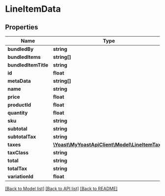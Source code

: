 # LineItemData

## Properties
Name | Type | Description | Notes
------------ | ------------- | ------------- | -------------
**bundledBy** | **string** |  | 
**bundledItems** | **string[]** |  | 
**bundledItemTitle** | **string** |  | 
**id** | **float** |  | 
**metaData** | **string[]** |  | 
**name** | **string** |  | 
**price** | **float** |  | 
**productId** | **float** |  | 
**quantity** | **float** |  | 
**sku** | **string** |  | 
**subtotal** | **string** |  | 
**subtotalTax** | **string** |  | 
**taxes** | [**\Yoast\MyYoastApiClient\Model\LineItemTax[]**](LineItemTax.md) |  | 
**taxClass** | **string** |  | 
**total** | **string** |  | 
**totalTax** | **string** |  | 
**variationId** | **float** |  | 

[[Back to Model list]](../README.md#documentation-for-models) [[Back to API list]](../README.md#documentation-for-api-endpoints) [[Back to README]](../README.md)


